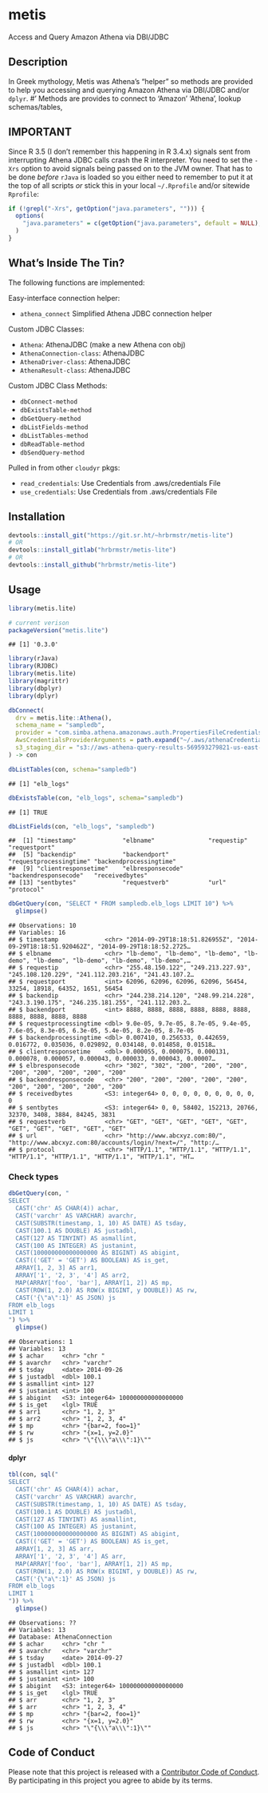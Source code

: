 
# metis

Access and Query Amazon Athena via DBI/JDBC

## Description

In Greek mythology, Metis was Athena’s “helper” so methods are provided
to help you accessing and querying Amazon Athena via DBI/JDBC and/or
`dplyr`. \#’ Methods are provides to connect to ‘Amazon’ ‘Athena’,
lookup schemas/tables,

## IMPORTANT

Since R 3.5 (I don’t remember this happening in R 3.4.x) signals sent
from interrupting Athena JDBC calls crash the R interpreter. You need to
set the `-Xrs` option to avoid signals being passed on to the JVM owner.
That has to be done *before* `rJava` is loaded so you either need to
remember to put it at the top of all scripts *or* stick this in your
local `~/.Rprofile` and/or sitewide `Rprofile`:

``` r
if (!grepl("-Xrs", getOption("java.parameters", ""))) {
  options(
    "java.parameters" = c(getOption("java.parameters", default = NULL), "-Xrs")
  )
}
```

## What’s Inside The Tin?

The following functions are implemented:

Easy-interface connection helper:

  - `athena_connect` Simplified Athena JDBC connection helper

Custom JDBC Classes:

  - `Athena`: AthenaJDBC (make a new Athena con obj)
  - `AthenaConnection-class`: AthenaJDBC
  - `AthenaDriver-class`: AthenaJDBC
  - `AthenaResult-class`: AthenaJDBC

Custom JDBC Class Methods:

  - `dbConnect-method`
  - `dbExistsTable-method`
  - `dbGetQuery-method`
  - `dbListFields-method`
  - `dbListTables-method`
  - `dbReadTable-method`
  - `dbSendQuery-method`

Pulled in from other `cloudyr` pkgs:

  - `read_credentials`: Use Credentials from .aws/credentials File
  - `use_credentials`: Use Credentials from .aws/credentials File

## Installation

``` r
devtools::install_git("https://git.sr.ht/~hrbrmstr/metis-lite")
# OR
devtools::install_gitlab("hrbrmstr/metis-lite")
# OR
devtools::install_github("hrbrmstr/metis-lite")
```

## Usage

``` r
library(metis.lite)

# current verison
packageVersion("metis.lite")
```

    ## [1] '0.3.0'

``` r
library(rJava)
library(RJDBC)
library(metis.lite)
library(magrittr)
library(dbplyr)
library(dplyr)

dbConnect(
  drv = metis.lite::Athena(),
  schema_name = "sampledb",
  provider = "com.simba.athena.amazonaws.auth.PropertiesFileCredentialsProvider",
  AwsCredentialsProviderArguments = path.expand("~/.aws/athenaCredentials.props"),
  s3_staging_dir = "s3://aws-athena-query-results-569593279821-us-east-1",
) -> con

dbListTables(con, schema="sampledb")
```

    ## [1] "elb_logs"

``` r
dbExistsTable(con, "elb_logs", schema="sampledb")
```

    ## [1] TRUE

``` r
dbListFields(con, "elb_logs", "sampledb")
```

    ##  [1] "timestamp"             "elbname"               "requestip"             "requestport"          
    ##  [5] "backendip"             "backendport"           "requestprocessingtime" "backendprocessingtime"
    ##  [9] "clientresponsetime"    "elbresponsecode"       "backendresponsecode"   "receivedbytes"        
    ## [13] "sentbytes"             "requestverb"           "url"                   "protocol"

``` r
dbGetQuery(con, "SELECT * FROM sampledb.elb_logs LIMIT 10") %>% 
  glimpse()
```

    ## Observations: 10
    ## Variables: 16
    ## $ timestamp             <chr> "2014-09-29T18:18:51.826955Z", "2014-09-29T18:18:51.920462Z", "2014-09-29T18:18:52.2725…
    ## $ elbname               <chr> "lb-demo", "lb-demo", "lb-demo", "lb-demo", "lb-demo", "lb-demo", "lb-demo", "lb-demo",…
    ## $ requestip             <chr> "255.48.150.122", "249.213.227.93", "245.108.120.229", "241.112.203.216", "241.43.107.2…
    ## $ requestport           <int> 62096, 62096, 62096, 62096, 56454, 33254, 18918, 64352, 1651, 56454
    ## $ backendip             <chr> "244.238.214.120", "248.99.214.228", "243.3.190.175", "246.235.181.255", "241.112.203.2…
    ## $ backendport           <int> 8888, 8888, 8888, 8888, 8888, 8888, 8888, 8888, 8888, 8888
    ## $ requestprocessingtime <dbl> 9.0e-05, 9.7e-05, 8.7e-05, 9.4e-05, 7.6e-05, 8.3e-05, 6.3e-05, 5.4e-05, 8.2e-05, 8.7e-05
    ## $ backendprocessingtime <dbl> 0.007410, 0.256533, 0.442659, 0.016772, 0.035036, 0.029892, 0.034148, 0.014858, 0.01518…
    ## $ clientresponsetime    <dbl> 0.000055, 0.000075, 0.000131, 0.000078, 0.000057, 0.000043, 0.000033, 0.000043, 0.00007…
    ## $ elbresponsecode       <chr> "302", "302", "200", "200", "200", "200", "200", "200", "200", "200"
    ## $ backendresponsecode   <chr> "200", "200", "200", "200", "200", "200", "200", "200", "200", "200"
    ## $ receivedbytes         <S3: integer64> 0, 0, 0, 0, 0, 0, 0, 0, 0, 0
    ## $ sentbytes             <S3: integer64> 0, 0, 58402, 152213, 20766, 32370, 3408, 3884, 84245, 3831
    ## $ requestverb           <chr> "GET", "GET", "GET", "GET", "GET", "GET", "GET", "GET", "GET", "GET"
    ## $ url                   <chr> "http://www.abcxyz.com:80/", "http://www.abcxyz.com:80/accounts/login/?next=/", "http:/…
    ## $ protocol              <chr> "HTTP/1.1", "HTTP/1.1", "HTTP/1.1", "HTTP/1.1", "HTTP/1.1", "HTTP/1.1", "HTTP/1.1", "HT…

### Check types

``` r
dbGetQuery(con, "
SELECT
  CAST('chr' AS CHAR(4)) achar,
  CAST('varchr' AS VARCHAR) avarchr,
  CAST(SUBSTR(timestamp, 1, 10) AS DATE) AS tsday,
  CAST(100.1 AS DOUBLE) AS justadbl,
  CAST(127 AS TINYINT) AS asmallint,
  CAST(100 AS INTEGER) AS justanint,
  CAST(100000000000000000 AS BIGINT) AS abigint,
  CAST(('GET' = 'GET') AS BOOLEAN) AS is_get,
  ARRAY[1, 2, 3] AS arr1,
  ARRAY['1', '2, 3', '4'] AS arr2,
  MAP(ARRAY['foo', 'bar'], ARRAY[1, 2]) AS mp,
  CAST(ROW(1, 2.0) AS ROW(x BIGINT, y DOUBLE)) AS rw,
  CAST('{\"a\":1}' AS JSON) js
FROM elb_logs
LIMIT 1
") %>% 
  glimpse()
```

    ## Observations: 1
    ## Variables: 13
    ## $ achar     <chr> "chr "
    ## $ avarchr   <chr> "varchr"
    ## $ tsday     <date> 2014-09-26
    ## $ justadbl  <dbl> 100.1
    ## $ asmallint <int> 127
    ## $ justanint <int> 100
    ## $ abigint   <S3: integer64> 100000000000000000
    ## $ is_get    <lgl> TRUE
    ## $ arr1      <chr> "1, 2, 3"
    ## $ arr2      <chr> "1, 2, 3, 4"
    ## $ mp        <chr> "{bar=2, foo=1}"
    ## $ rw        <chr> "{x=1, y=2.0}"
    ## $ js        <chr> "\"{\\\"a\\\":1}\""

#### dplyr

``` r
tbl(con, sql("
SELECT
  CAST('chr' AS CHAR(4)) achar,
  CAST('varchr' AS VARCHAR) avarchr,
  CAST(SUBSTR(timestamp, 1, 10) AS DATE) AS tsday,
  CAST(100.1 AS DOUBLE) AS justadbl,
  CAST(127 AS TINYINT) AS asmallint,
  CAST(100 AS INTEGER) AS justanint,
  CAST(100000000000000000 AS BIGINT) AS abigint,
  CAST(('GET' = 'GET') AS BOOLEAN) AS is_get,
  ARRAY[1, 2, 3] AS arr,
  ARRAY['1', '2, 3', '4'] AS arr,
  MAP(ARRAY['foo', 'bar'], ARRAY[1, 2]) AS mp,
  CAST(ROW(1, 2.0) AS ROW(x BIGINT, y DOUBLE)) AS rw,
  CAST('{\"a\":1}' AS JSON) js
FROM elb_logs
LIMIT 1
")) %>% 
  glimpse()
```

    ## Observations: ??
    ## Variables: 13
    ## Database: AthenaConnection
    ## $ achar     <chr> "chr "
    ## $ avarchr   <chr> "varchr"
    ## $ tsday     <date> 2014-09-27
    ## $ justadbl  <dbl> 100.1
    ## $ asmallint <int> 127
    ## $ justanint <int> 100
    ## $ abigint   <S3: integer64> 100000000000000000
    ## $ is_get    <lgl> TRUE
    ## $ arr       <chr> "1, 2, 3"
    ## $ arr       <chr> "1, 2, 3, 4"
    ## $ mp        <chr> "{bar=2, foo=1}"
    ## $ rw        <chr> "{x=1, y=2.0}"
    ## $ js        <chr> "\"{\\\"a\\\":1}\""

## Code of Conduct

Please note that this project is released with a [Contributor Code of
Conduct](CONDUCT.md). By participating in this project you agree to
abide by its terms.
